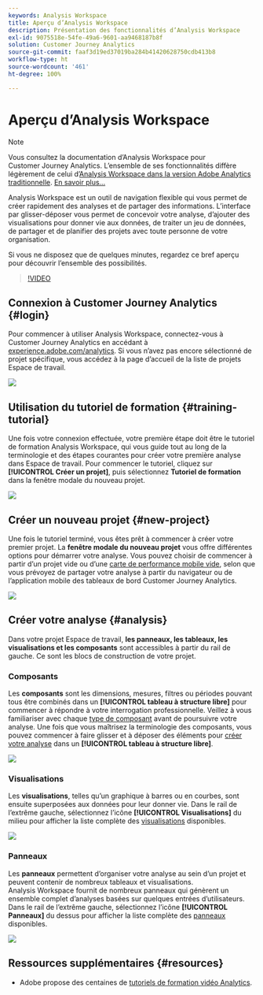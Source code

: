 ```yaml
---
keywords: Analysis Workspace
title: Aperçu d’Analysis Workspace
description: Présentation des fonctionnalités d’Analysis Workspace
exl-id: 9075518e-54fe-49a6-9601-aa9468187b8f
solution: Customer Journey Analytics
source-git-commit: faaf3d19ed37019ba284b41420628750cdb413b8
workflow-type: ht
source-wordcount: '461'
ht-degree: 100%

---
```


# Aperçu d’Analysis Workspace

>[!NOTE]
>
>Vous consultez la documentation d’Analysis Workspace pour Customer Journey Analytics. L’ensemble de ses fonctionnalités diffère légèrement de celui d’[Analysis Workspace dans la version Adobe Analytics traditionnelle](https://experienceleague.adobe.com/docs/analytics/analyze/analysis-workspace/home.html?lang=fr#analysis-workspace). [En savoir plus...](/help/getting-started/cja-aa.md)

Analysis Workspace est un outil de navigation flexible qui vous permet de créer rapidement des analyses et de partager des informations. L’interface par glisser-déposer vous permet de concevoir votre analyse, d’ajouter des visualisations pour donner vie aux données, de traiter un jeu de données, de partager et de planifier des projets avec toute personne de votre organisation.

Si vous ne disposez que de quelques minutes, regardez ce bref aperçu pour découvrir l’ensemble des possibilités.

>[!VIDEO](https://video.tv.adobe.com/v/26266/?quality=12)

## Connexion à Customer Journey Analytics {#login}

Pour commencer à utiliser Analysis Workspace, connectez-vous à Customer Journey Analytics en accédant à [experience.adobe.com/analytics](https://experience.adobe.com/analytics). Si vous n’avez pas encore sélectionné de projet spécifique, vous accédez à la page d’accueil de la liste de projets Espace de travail.

![](assets/login-analytics.png)

## Utilisation du tutoriel de formation {#training-tutorial}

Une fois votre connexion effectuée, votre première étape doit être le tutoriel de formation Analysis Workspace, qui vous guide tout au long de la terminologie et des étapes courantes pour créer votre première analyse dans Espace de travail. Pour commencer le tutoriel, cliquez sur **[!UICONTROL Créer un projet]**, puis sélectionnez **Tutoriel de formation** dans la fenêtre modale du nouveau projet.

![](assets/training-tutorial.png)

## Créer un nouveau projet {#new-project}

Une fois le tutoriel terminé, vous êtes prêt à commencer à créer votre premier projet. La **fenêtre modale du nouveau projet** vous offre différentes options pour démarrer votre analyse. Vous pouvez choisir de commencer à partir dʼun projet vide ou dʼune [carte de performance mobile vide](/help/mobile-app/curator.md), selon que vous prévoyez de partager votre analyse à partir du navigateur ou de lʼapplication mobile des tableaux de bord Customer Journey Analytics.

![](assets/create-new-project.png)

## Créer votre analyse {#analysis}

Dans votre projet Espace de travail, **les panneaux, les tableaux, les visualisations et les composants** sont accessibles à partir du rail de gauche. Ce sont les blocs de construction de votre projet.

### Composants

Les **composants** sont les dimensions, mesures, filtres ou périodes pouvant tous être combinés dans un **[!UICONTROL tableau à structure libre]** pour commencer à répondre à votre interrogation professionnelle. Veillez à vous familiariser avec chaque [type de composant](/help/components/overview.md) avant de poursuivre votre analyse. Une fois que vous maîtrisez la terminologie des composants, vous pouvez commencer à faire glisser et à déposer des éléments pour [créer votre analyse](/help/analysis-workspace/build-workspace-project/freeform-overview.md) dans un **[!UICONTROL tableau à structure libre]**.

![](assets/build-components.png)

### Visualisations

Les **visualisations**, telles qu’un graphique à barres ou en courbes, sont ensuite superposées aux données pour leur donner vie. Dans le rail de l’extrême gauche, sélectionnez l’icône **[!UICONTROL Visualisations]** du milieu pour afficher la liste complète des [visualisations](/help/analysis-workspace/visualizations/freeform-analysis-visualizations.md) disponibles.

![](assets/build-visualizations.png)

### Panneaux

Les **panneaux** permettent d’organiser votre analyse au sein d’un projet et peuvent contenir de nombreux tableaux et visualisations. Analysis Workspace fournit de nombreux panneaux qui génèrent un ensemble complet d’analyses basées sur quelques entrées d’utilisateurs. Dans le rail de l’extrême gauche, sélectionnez l’icône **[!UICONTROL Panneaux]** du dessus pour afficher la liste complète des [panneaux](/help/analysis-workspace/c-panels/panels.md) disponibles.

![](assets/build-panels.png)

## Ressources supplémentaires {#resources}

* Adobe propose des centaines de [tutoriels de formation vidéo Analytics](https://experienceleague.adobe.com/docs/analytics-learn/tutorials/overview.html?lang=fr).
